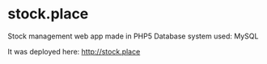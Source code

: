 # stock.place
Stock management web app made in PHP5
Database system used: MySQL

It was deployed here: http://stock.place
